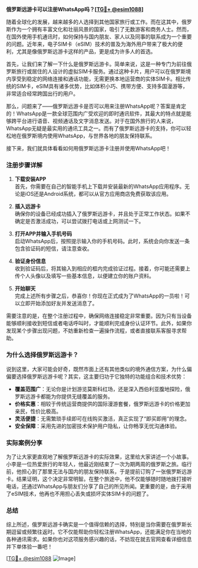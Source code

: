**俄罗斯远游卡可以注册WhatsApp吗？[[TG💪+ @esim1088](https://t.me/s/esim1088)]**

随着全球化的发展，越来越多的人选择到其他国家旅行或工作。而在这其中，俄罗斯作为一个拥有丰富文化和壮丽风景的国家，吸引了无数游客和商务人士。然而，在国外使用手机通讯时，如何保持与国内朋友、家人以及同事的联系成为一个重要的问题。近年来，电子SIM卡（eSIM）技术的普及为海外用户带来了极大的便利，尤其是像俄罗斯远游卡这样的产品，更是成为许多人的首选。

首先，让我们来了解一下什么是俄罗斯远游卡。简单来说，这是一种专门为前往俄罗斯旅行或居住的人设计的虚拟SIM卡服务。通过这种卡片，用户可以在俄罗斯境内享受到稳定的网络连接和通话功能，无需更换本地运营商的实体SIM卡。相比传统的SIM卡，eSIM具有诸多优势，比如体积小巧、携带方便、支持多国漫游等，非常适合经常跨国出行的用户。

那么，问题来了——俄罗斯远游卡是否可以用来注册WhatsApp呢？答案是肯定的！WhatsApp是一款全球范围内广受欢迎的即时通讯软件，其最大的特点就是能够跨平台进行语音、视频通话及文字消息发送。对于在国外旅行的人来说，WhatsApp无疑是最实用的通讯工具之一。而有了俄罗斯远游卡的支持，你可以轻松地在俄罗斯境内使用WhatsApp，与世界各地的朋友保持联系。

接下来，我们就具体看看如何用俄罗斯远游卡注册并使用WhatsApp吧！

### 注册步骤详解

1. **下载安装APP**  
   首先，你需要在自己的智能手机上下载并安装最新的WhatsApp应用程序。无论是iOS还是Android系统，都可以从官方应用商店免费获取该应用。

2. **插入远游卡**  
   确保你的设备已经成功插入了俄罗斯远游卡，并且处于正常工作状态。如果不确定是否激活成功，可以尝试拨打电话或上网测试一下。

3. **打开APP并输入手机号码**  
   启动WhatsApp后，按照提示输入你的手机号码。此时，系统会向你发送一条包含验证码的短信，请注意查收。

4. **验证身份信息**  
   收到验证码后，将其输入到相应的框内完成验证过程。接着，你可能还需要上传个人头像以及填写一些基本信息，以便建立你的账户资料。

5. **开始聊天**  
   完成上述所有步骤之后，恭喜你！你现在正式成为了WhatsApp的一员啦！可以立即开始添加好友并发送消息了。

需要注意的是，在整个注册过程中，确保网络连接稳定非常重要。因为只有当设备能够顺利接收到短信或者电话呼叫时，才能顺利完成身份认证环节。此外，如果你发现某个步骤出现问题，不妨重新检查一遍操作流程，或者直接联系客服寻求帮助。

### 为什么选择俄罗斯远游卡？

说到这里，大家可能会好奇，既然市面上还有其他类似的境外通信方案，为什么偏偏要选择俄罗斯远游卡呢？其实，这主要归功于它独特的功能组合和技术优势：

- **覆盖范围广**：无论你是计划游览莫斯科红场，还是深入西伯利亚腹地探险，俄罗斯远游卡都能为你提供无缝覆盖的服务。
- **价格实惠**：相较于传统运营商提供的国际漫游套餐，俄罗斯远游卡的价格更加亲民，性价比极高。
- **灵活便捷**：无需繁琐手续即可在线购买激活，真正实现了“即买即用”的理念。
- **安全保障**：采用先进的加密技术保护用户隐私，让你畅享无忧沟通体验。

### 实际案例分享

为了让大家更直观地了解俄罗斯远游卡的实际效果，这里给大家讲述一个小故事。小李是一位热爱旅行的年轻人，他最近刚结束了一次为期两周的俄罗斯之旅。临行前，他担心到了那里无法与国内的朋友保持联系，于是提前订购了一张俄罗斯远游卡。结果证明，这个决定非常明智。在整个旅途中，他不仅能够随时随地拨打接听电话，还通过WhatsApp与朋友们分享了自己的所见所闻。更重要的是，由于采用了eSIM技术，他再也不用担心丢失或损坏实体SIM卡的问题了。

### 总结

综上所述，俄罗斯远游卡确实是一个值得信赖的选择，特别是当你需要在俄罗斯长期逗留或频繁往返时。它不仅能帮助你轻松注册WhatsApp，还能满足你在当地的各种通讯需求。如果你也对这项服务感兴趣的话，不妨现在就去官网查看详细信息并下单体验一番吧！

[[TG💪+ @esim1088](https://t.me/s/esim1088) ![Image](https://i.postimg.cc/4NQfJmqS/Snipaste-2025-05-13-00-14-12.png)]